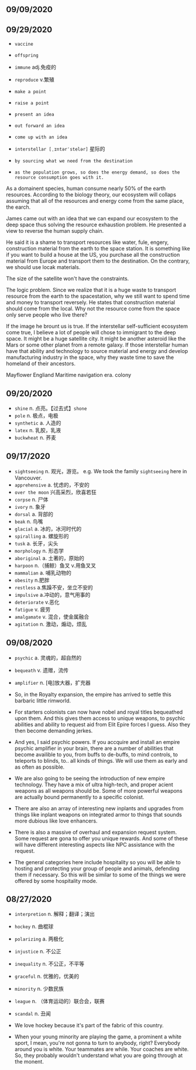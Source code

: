 ## 09/09/2020


## 09/29/2020
- `vaccine`
- `offspring`
- `immune` adj.免疫的
- `reproduce` v.繁殖

- `make a point`
- `raise a point`
- `present an idea`
- `out forward an idea`
- `come up with an idea`

- `interstellar [ˌɪntərˈstelər]` 星际的
- `by sourcing what we need from the destination`
- `as the population grows, so does the energy demand, so does the resource consumption goes with it.` 

As a domainent species, human consume nearly 50% of the earth resources. According to the biology theory, our ecosystem will collaps assuming that all of the resources and energy come from the same place, the earch.

James came out with an idea that we can expand our ecosystem to the deep space thus solving the resource exhaustion problem. He presented a view to reverse the human supply chain.

He said it is a shame to transport resources like water, fule, engery, construction material from the earth to the space station. It is something like if you want to build a house at the US, you purchase all the construction material from Europe and transport them to the destination. On the contrary, we should use locak materials. 

The size of the satellite won't have the constraints.

The logic problem. Since we realize that it is a huge waste to transport resource from the earth to the spacestation, why we still want to spend time and money to transport reversely. He states that construction material should come from the local. Why not the resource come from the space only serve people who live there?

If the image he brount us is true. If the interstellar self-sufficient ecosystem come true, I believe a lot of people will chose to immigrant to the deep space. It might be a huge satellite city. It might be another asteroid like the Mars or some other planet from a remote galaxy. If those interstellar human have that ability and technology to source material and energy and develop manufacturing industry in the space, why they waste time to save the homeland of their ancestors.

Mayflower Engliand
Maritime navigation era.
colony

## 09/20/2020
- `shine`  n. 点亮。【过去式】`shone`
- `pole` n. 极点，电极
- `synthetic` a. 人造的
- `latex` n. 乳胶，乳液
- `buckwheat` n. 荞麦

## 09/17/2020
- `sightseeing`  n. 观光，游览。 e.g. We took the family `sightseeing` here in Vancouver.
- `apprehensive` a. 忧虑的，不安的
- `over the moon` 兴高采烈，欣喜若狂
- `corpse` n. 尸体
- `ivory` n. 象牙
- `dorsal` a. 背部的 
- `beak` n. 鸟嘴
- `glacial` a. 冰的，冰河时代的
- `spiralling` a. 螺旋形的
- `tusk` a. 长牙，尖头
- `morphology` n. 形态学
- `aboriginal` a. 土著的，原始的
- `harpoon` n.（捕鲸）鱼叉 v.用鱼叉叉
- `mammalian` a. 哺乳动物的
- `obesity` n.肥胖
- `restless` a.焦躁不安，坐立不安的
- `impulsive` a.冲动的，意气用事的
- `deteriorate` v.恶化
- `fatigue` v. 疲劳
- `amalgamate` v. 混合，使金属融合
- `agitation` n. 激动，煽动，烦乱

## 09/08/2020
- `psychic`  a. 灵魂的，超自然的
- `bequeath` v. 遗赠，流传
- `amplifier` n. [电]放大器，扩充器

- So, in the Royalty expansion, the empire has arrived to settle this barbaric little rimworld. 
- For starters colonists can now have nobel and royal titles bequeathed upon them. And this gives them access to unique weapons, to psychic abilities and ability to request aid from Elit Epire forces I guess. Also they then become demanding jerkes. 
- And yes, I said psychic powers. If you accquire and install an empire psychic amplifier in your brain, there are a number of abilities that become availible to you, from buffs to de-buffs, to mind controls, to teleports to blinds, to.. all kinds of things. We will use them as early and as often as possible.
- We are also going to be seeing the introduction of new empire technology. They have a mix of ultra high-tech, and proper acient weapons as all weapons should be. Some of more powerful weapons are actually bound permanently to a specific colonist.
- There are also an array of interesting new inplants and upgrades from things like inplant weapons on integrated armor to things that sounds more dubious like love enhancers.
- There is also a massive of overhaul and expansion request system. Some request are gona to offer you unique rewards. And some of these will have different interesting aspects like NPC assistance with the request.
- The general categories here include hospitality so you will be able to hosting and protecting your group of people and animals, defending them if necessary. So this will be similar to some of the things we were offered by some hospitality mode.

## 08/27/2020
- `interpretion`  n. 解释；翻译；演出
- `hockey` n. 曲棍球
- `polarizing` a. 两极化
- `injustice` n. 不公正
- `inequality` n. 不公正，不平等
- `graceful` n. 优雅的，优美的
- `minority` n. 少数民族
- `league` n. （体育运动的）联合会，联赛
- `scandal` n. 丑闻

- We love hockey because it's part of the fabric of this country.
- When your young minority are playing the game, a prominent a white sport, I mean, you're not gonna to turn to anybody, right? Everybody around you is white. Your teammates are while. Your coaches are white. So, they probably wouldn't understand what you are going through at the monent.